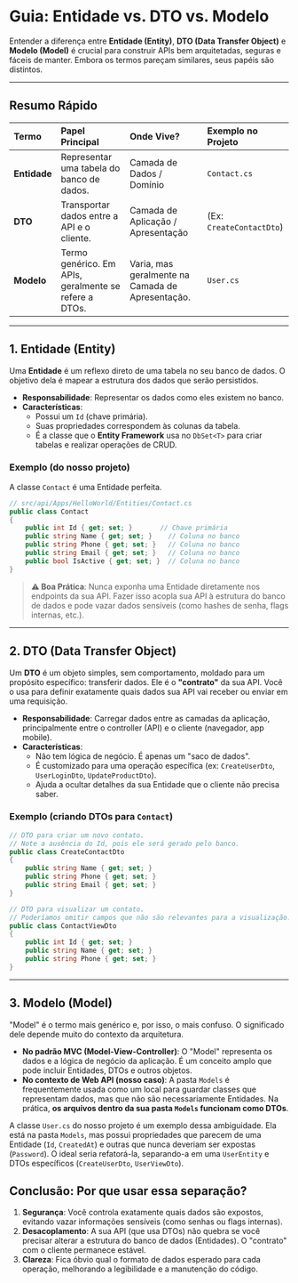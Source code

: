 # Guia: Entidade vs. DTO vs. Modelo

Entender a diferença entre **Entidade (Entity)**, **DTO (Data Transfer Object)** e **Modelo (Model)** é crucial para construir APIs bem arquitetadas, seguras e fáceis de manter. Embora os termos pareçam similares, seus papéis são distintos.

---

## Resumo Rápido

| Termo | Papel Principal | Onde Vive? | Exemplo no Projeto |
| :--- | :--- | :--- | :--- |
| **Entidade** | Representar uma tabela do banco de dados. | Camada de Dados / Domínio | `Contact.cs` |
| **DTO** | Transportar dados entre a API e o cliente. | Camada de Aplicação / Apresentação | (Ex: `CreateContactDto`) |
| **Modelo** | Termo genérico. Em APIs, geralmente se refere a DTOs. | Varia, mas geralmente na Camada de Apresentação. | `User.cs` |

---

## 1. Entidade (Entity)

Uma **Entidade** é um reflexo direto de uma tabela no seu banco de dados. O objetivo dela é mapear a estrutura dos dados que serão persistidos.

- **Responsabilidade**: Representar os dados como eles existem no banco.
- **Características**:
  - Possui um `Id` (chave primária).
  - Suas propriedades correspondem às colunas da tabela.
  - É a classe que o **Entity Framework** usa no `DbSet<T>` para criar tabelas e realizar operações de CRUD.

### Exemplo (do nosso projeto)

A classe `Contact` é uma Entidade perfeita.

```csharp
// src/api/Apps/HelloWorld/Entities/Contact.cs
public class Contact
{
    public int Id { get; set; }       // Chave primária
    public string Name { get; set; }    // Coluna no banco
    public string Phone { get; set; }   // Coluna no banco
    public string Email { get; set; }   // Coluna no banco
    public bool IsActive { get; set; }  // Coluna no banco
}
```

> **⚠️ Boa Prática**: Nunca exponha uma Entidade diretamente nos endpoints da sua API. Fazer isso acopla sua API à estrutura do banco de dados e pode vazar dados sensíveis (como hashes de senha, flags internas, etc.).

---

## 2. DTO (Data Transfer Object)

Um **DTO** é um objeto simples, sem comportamento, moldado para um propósito específico: transferir dados. Ele é o **"contrato"** da sua API. Você o usa para definir exatamente quais dados sua API vai receber ou enviar em uma requisição.

- **Responsabilidade**: Carregar dados entre as camadas da aplicação, principalmente entre o controller (API) e o cliente (navegador, app mobile).
- **Características**:
  - Não tem lógica de negócio. É apenas um "saco de dados".
  - É customizado para uma operação específica (ex: `CreateUserDto`, `UserLoginDto`, `UpdateProductDto`).
  - Ajuda a ocultar detalhes da sua Entidade que o cliente não precisa saber.

### Exemplo (criando DTOs para `Contact`)

```csharp
// DTO para criar um novo contato.
// Note a ausência do Id, pois ele será gerado pelo banco.
public class CreateContactDto
{
    public string Name { get; set; }
    public string Phone { get; set; }
    public string Email { get; set; }
}

// DTO para visualizar um contato.
// Poderíamos omitir campos que não são relevantes para a visualização.
public class ContactViewDto
{
    public int Id { get; set; }
    public string Name { get; set; }
    public string Phone { get; set; }
}
```

---

## 3. Modelo (Model)

"Model" é o termo mais genérico e, por isso, o mais confuso. O significado dele depende muito do contexto da arquitetura.

- **No padrão MVC (Model-View-Controller)**: O "Model" representa os dados e a lógica de negócio da aplicação. É um conceito amplo que pode incluir Entidades, DTOs e outros objetos.
- **No contexto de Web API (nosso caso)**: A pasta `Models` é frequentemente usada como um local para guardar classes que representam dados, mas que não são necessariamente Entidades. Na prática, **os arquivos dentro da sua pasta `Models` funcionam como DTOs**.

A classe `User.cs` do nosso projeto é um exemplo dessa ambiguidade. Ela está na pasta `Models`, mas possui propriedades que parecem de uma Entidade (`Id`, `CreatedAt`) e outras que nunca deveriam ser expostas (`Password`). O ideal seria refatorá-la, separando-a em uma `UserEntity` e DTOs específicos (`CreateUserDto`, `UserViewDto`).

## Conclusão: Por que usar essa separação?

1. **Segurança**: Você controla exatamente quais dados são expostos, evitando vazar informações sensíveis (como senhas ou flags internas).
2. **Desacoplamento**: A sua API (que usa DTOs) não quebra se você precisar alterar a estrutura do banco de dados (Entidades). O "contrato" com o cliente permanece estável.
3. **Clareza**: Fica óbvio qual o formato de dados esperado para cada operação, melhorando a legibilidade e a manutenção do código.
